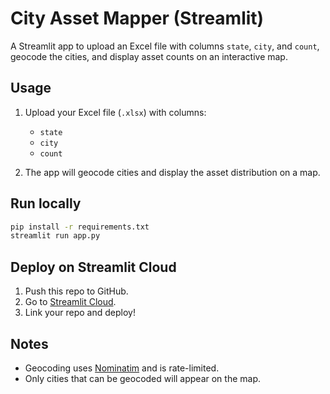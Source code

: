 # City Asset Mapper (Streamlit)

A Streamlit app to upload an Excel file with columns `state`, `city`, and `count`, geocode the cities, and display asset counts on an interactive map.

## Usage

1. Upload your Excel file (`.xlsx`) with columns:
   - `state`
   - `city`
   - `count`

2. The app will geocode cities and display the asset distribution on a map.

## Run locally

```bash
pip install -r requirements.txt
streamlit run app.py
```

## Deploy on Streamlit Cloud

1. Push this repo to GitHub.
2. Go to [Streamlit Cloud](https://streamlit.io/cloud).
3. Link your repo and deploy!

## Notes

- Geocoding uses [Nominatim](https://nominatim.org/) and is rate-limited.
- Only cities that can be geocoded will appear on the map.